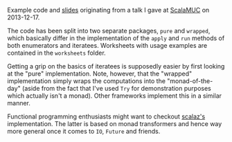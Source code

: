 Example code and [slides](/slides/) originating from a talk I gave at
[ScalaMUC](http://www.meetup.com/ScalaMuc/events/150358622/) on 2013-12-17.

The code has been split into two separate packages, `pure` and `wrapped`, which
basically differ in the implementation of the `apply` and `run` methods of both
enumerators and iteratees. Worksheets with usage examples are contained in the
`worksheets` folder.

Getting a grip on the basics of iteratees is supposedly easier by first looking
at the "pure" implementation. Note, however, that the "wrapped" implementation
simply wraps the computations into the "monad-of-the-day" (aside from the fact
that I've used `Try` for demonstration purposes which actually isn't a
monad). Other frameworks implement this in a similar manner.

Functional programming enthusiasts might want to checkout
[scalaz's](https://github.com/scalaz/scalaz) implementation. The latter is
based on monad transformers and hence way more general once it comes to `IO`,
`Future` and friends.
